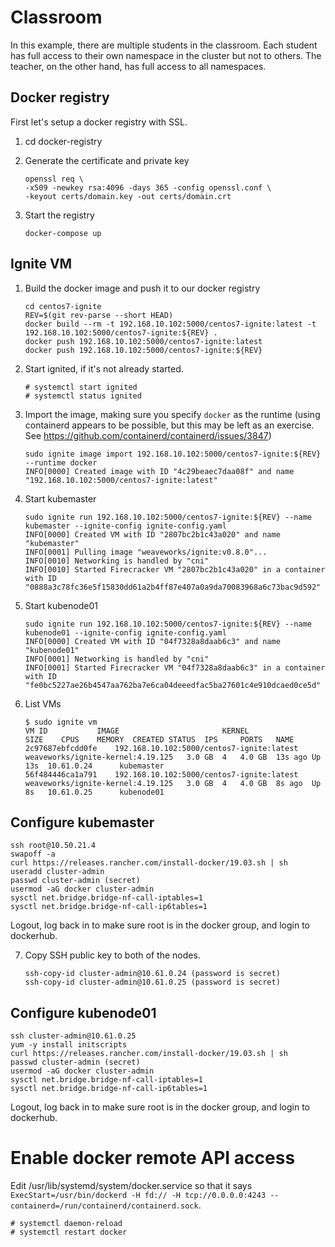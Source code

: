 # Classroom

In this example, there are multiple students in the classroom. Each student has full access to their own namespace in the cluster but not to others. The teacher, on the other hand, has full access to all namespaces.

## Docker registry

First let's setup a docker registry with SSL. 

1. cd docker-registry

2. Generate the certificate and private key

    ```
    openssl req \
    -x509 -newkey rsa:4096 -days 365 -config openssl.conf \
    -keyout certs/domain.key -out certs/domain.crt
    ```

3. Start the registry

    ```
    docker-compose up

## Ignite VM

1. Build the docker image and push it to our docker registry

    ```
    cd centos7-ignite
    REV=$(git rev-parse --short HEAD)
    docker build --rm -t 192.168.10.102:5000/centos7-ignite:latest -t 192.168.10.102:5000/centos7-ignite:${REV} .
    docker push 192.168.10.102:5000/centos7-ignite:latest
    docker push 192.168.10.102:5000/centos7-ignite:${REV}
    ```

2. Start ignited, if it's not already started.

    ```
    # systemctl start ignited
    # systemctl status ignited
    ```

3. Import the image, making sure you specify `docker` as the runtime (using containerd appears to be possible, but this may be left as an exercise. See https://github.com/containerd/containerd/issues/3847)

    ```
    sudo ignite image import 192.168.10.102:5000/centos7-ignite:${REV} --runtime docker
    INFO[0000] Created image with ID "4c29beaec7daa08f" and name "192.168.10.102:5000/centos7-ignite:latest" 
    ```

4. Start kubemaster

    ```
    sudo ignite run 192.168.10.102:5000/centos7-ignite:${REV} --name kubemaster --ignite-config ignite-config.yaml 
    INFO[0000] Created VM with ID "2807bc2b1c43a020" and name "kubemaster" 
    INFO[0001] Pulling image "weaveworks/ignite:v0.8.0"...  
    INFO[0010] Networking is handled by "cni"               
    INFO[0010] Started Firecracker VM "2807bc2b1c43a020" in a container with ID "0888a3c78fc36e5f15830dd61a2b4ff87e407a0a9da70083968a6c73bac9d592"
    ```

5. Start kubenode01

    ```
    sudo ignite run 192.168.10.102:5000/centos7-ignite:${REV} --name kubenode01 --ignite-config ignite-config.yaml 
    INFO[0000] Created VM with ID "04f7328a8daab6c3" and name "kubenode01" 
    INFO[0001] Networking is handled by "cni"               
    INFO[0001] Started Firecracker VM "04f7328a8daab6c3" in a container with ID "fe0bc5227ae26b4547aa762ba7e6ca04deeedfac5ba27601c4e910dcaed0ce5d" 
    ```


6. List VMs

    ```
    $ sudo ignite vm
    VM ID			IMAGE						KERNEL					SIZE	CPUS	MEMORY	CREATED	STATUS	IPS		PORTS	NAME
    2c97687ebfcdd0fe	192.168.10.102:5000/centos7-ignite:latest	weaveworks/ignite-kernel:4.19.125	3.0 GB	4	4.0 GB	13s ago	Up 13s	10.61.0.24		kubemaster
    56f484446ca1a791	192.168.10.102:5000/centos7-ignite:latest	weaveworks/ignite-kernel:4.19.125	3.0 GB	4	4.0 GB	8s ago	Up 8s	10.61.0.25		kubenode01
    ```

## Configure kubemaster

```
ssh root@10.50.21.4
swapoff -a
curl https://releases.rancher.com/install-docker/19.03.sh | sh
useradd cluster-admin
passwd cluster-admin (secret)
usermod -aG docker cluster-admin
sysctl net.bridge.bridge-nf-call-iptables=1
sysctl net.bridge.bridge-nf-call-ip6tables=1
```

Logout, log back in to make sure root is in the docker group, and login to dockerhub.


7. Copy SSH public key to both of the nodes.

    ```
    ssh-copy-id cluster-admin@10.61.0.24 (password is secret)
    ssh-copy-id cluster-admin@10.61.0.25 (password is secret)
    ```

## Configure kubenode01

```
ssh cluster-admin@10.61.0.25
yum -y install initscripts
curl https://releases.rancher.com/install-docker/19.03.sh | sh
passwd cluster-admin (secret)
usermod -aG docker cluster-admin
sysctl net.bridge.bridge-nf-call-iptables=1
sysctl net.bridge.bridge-nf-call-ip6tables=1
```

Logout, log back in to make sure root is in the docker group, and login to dockerhub.

#  Enable docker remote API access

Edit /usr/lib/systemd/system/docker.service so that it says `ExecStart=/usr/bin/dockerd -H fd:// -H tcp://0.0.0.0:4243 --containerd=/run/containerd/containerd.sock`. 


```
# systemctl daemon-reload
# systemctl restart docker
```